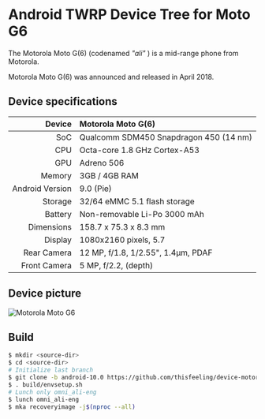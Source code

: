 # Android TWRP Device Tree for Moto G6

The Motorola Moto G(6) (codenamed _"ali"_ ) is a mid-range phone from Motorola.

Motorola Moto G(6) was announced and released in April 2018.

## Device specifications

| Device          | Motorola Moto G(6)
| --------------: | :---------------------------------------------- 
| SoC             | Qualcomm SDM450 Snapdragon 450 (14 nm)
| CPU             | Octa-core 1.8 GHz Cortex-A53
| GPU             | Adreno 506
| Memory          | 3GB / 4GB RAM
| Android Version | 9.0 (Pie)
| Storage         | 32/64 eMMC 5.1 flash storage
| Battery         | Non-removable Li-Po 3000 mAh
| Dimensions      | 158.7 x 75.3 x 8.3 mm
| Display         | 1080x2160 pixels, 5.7
| Rear Camera     | 12 MP, f/1.8, 1/2.55", 1.4µm, PDAF
| Front Camera    | 5 MP, f/2.2, (depth)

## Device picture

![Motorola Moto G6](https://brmotorola.vteximg.com.br/arquivos/ids/159972-700-700/01-moto-g6-indigo.png "Motorola Moto G6")


## Build


```bash
$ mkdir <source-dir>
$ cd <source-dir>
# Initialize last branch
$ git clone -b android-10.0 https://github.com/thisfeeling/device-motorola-ali-twrp.git device/motorola/ali -j$(nproc --all) --no-tags 
$ . build/envsetup.sh
# Lunch only omni_ali-eng
$ lunch omni_ali-eng
$ mka recoveryimage -j$(nproc --all)
```
